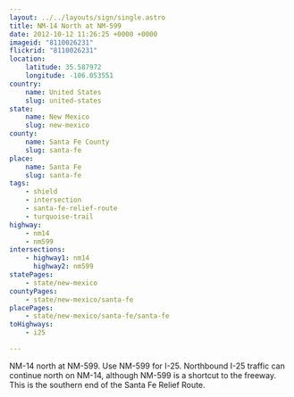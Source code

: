 ```yaml
---
layout: ../../layouts/sign/single.astro
title: NM-14 North at NM-599
date: 2012-10-12 11:26:25 +0000 +0000
imageid: "8110026231"
flickrid: "8110026231"
location:
    latitude: 35.587972
    longitude: -106.053551
country:
    name: United States
    slug: united-states
state:
    name: New Mexico
    slug: new-mexico
county:
    name: Santa Fe County
    slug: santa-fe
place:
    name: Santa Fe
    slug: santa-fe
tags:
    - shield
    - intersection
    - santa-fe-relief-route
    - turquoise-trail
highway:
    - nm14
    - nm599
intersections:
    - highway1: nm14
      highway2: nm599
statePages:
    - state/new-mexico
countyPages:
    - state/new-mexico/santa-fe
placePages:
    - state/new-mexico/santa-fe/santa-fe
toHighways:
    - i25

---
```

NM-14 north at NM-599.  Use NM-599 for I-25.  Northbound I-25 traffic can continue north on NM-14, although NM-599 is a shortcut to the freeway.  This is the southern end of the Santa Fe Relief Route.